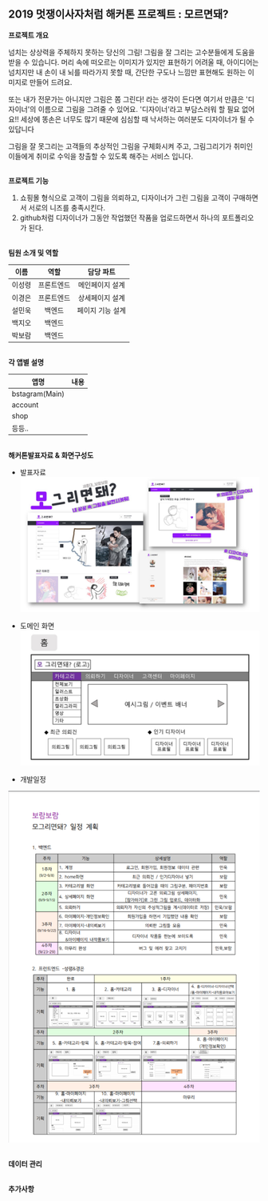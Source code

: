 

## 2019 멋쟁이사자처럼 해커톤 프로젝트 : 모르면돼?


<STRONG>프로젝트 개요</STRONG>


 넘치는 상상력을 주체하지 못하는 당신의 그림! 그림을 잘 그리는 고수분들에게 도움을 받을 수 있습니다. 머리 속에 떠오르는 이미지가 있지만 표현하기 어려울 때, 아이디어는 넘치지만 내 손이 내 뇌를 따라가지 못할 때, 간단한 구도나 느낌만 표현해도 원하는 이미지로 만들어 드려요.

또는 내가 전문가는 아니지만 그림은 쫌 그린다! 라는 생각이 든다면 여기서 만큼은 '디자이너'의 이름으로 그림을 그려줄 수 있어요. '디자이너'라고 부담스러워 할 필요 없어요!! 세상에 똥손은 너무도 많기 때문에 심심할 때 낙서하는 여러분도 디자이너가 될 수 있답니다

그림을 잘 못그리는 고객들의 추상적인 그림을 구체화시켜 주고, 그림그리기가 취미인 이들에게 취미로 수익을 창출할 수 있도록 해주는 서비스 입니다.


##
<STRONG>프로젝트 기능</STRONG>
1. 쇼핑몰 형식으로 고객이 그림을 의뢰하고, 디자이너가 그린 그림을 고객이 구매하면서 서로의 니즈를 충족시킨다.
2.  github처럼 디자이너가 그동안 작업했던 작품을 업로드하면서 하나의 포트폴리오가 된다.

##
<STRONG>팀원 소개 및 역할</STRONG>


| 이름 | 역할 | 담당 파트 |
|---|:---:|:---:|
|이성령|프론트엔드|메인페이지 설계|
|이경은|프론트엔드|상세페이지 설계|
|설민욱|백엔드|페이지 기능 설계|
|백지오|백엔드||
|박보람|백엔드||



##
<STRONG>각  앱별 설명</STRONG>

| 앱명 | 내용 |
|--|:--:|
| bstagram(Main) |  |
| account|  |
| shop |  |
| 등등.. |  |




##
<STRONG>해커톤발표자료 & 화면구성도</STRONG>
* 발표자료
![ex_screenshot](./img/모그리면돼.jpg)

* 도메인 화면
![ex_screenshot](./img/화면기획/보람보람-화면기획/슬라이드1.JPG)

* 개발일정


![ex_screenshot](./img/일정계획표.png)

##
<STRONG>데이터 관리</STRONG>


##
<STRONG>추가사항</STRONG>

